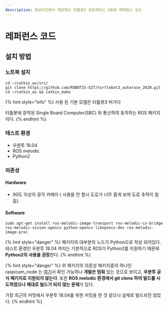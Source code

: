 ```yaml
---
description: 로보티즈에서 제공하는 터틀봇3 오토레이스 2020 레퍼런스 코드
---
```


# 레퍼런스 코드

## 설치 방법

### 노트북 설치

```
cd ~/catkin_ws/src/
git clone https://github.com/ROBOTIS-GIT/turtlebot3_autorace_2020.git
cd ~/catkin_ws && catkin_make
```

{% hint style="info" %}
사용 된 기본 모델은 터틀봇3 버거다

터틀봇에 장착된 Single Board Computer(SBC) 와 통신하여 동작하는 ROS 패키지 이다.
{% endhint %}

### 테스트 환경

* 우분투 18.04
* ROS melodic
* Python2

### 의존성

#### Hardware

* 90도 이상의 광각 카메라 ( 사용을 안 할시 도로가 너무 좁게 보여 도로 추적이 힘듬)

#### Software

```
sudo apt-get install ros-melodic-image-transport ros-melodic-cv-bridge ros-melodic-vision-opencv python-opencv libopencv-dev ros-melodic-image-proc
```

{% hint style="danger" %}
패키지의 대부분의 노드가 Python으로 작성 되어있다. 테스트 환경인 우분투 18.04 까지는 기본적으로 ROS가 Python2를 지원하기 때문에 **Python2의 사용을 권장**한다.&#x20;
{% endhint %}

{% hint style="danger" %}
위 패키지의 의존성 패키지중의 하나인 raspicam\_node 는 [여기](https://github.com/UbiquityRobotics/raspicam\_node)서 확인 가능하나 **개발은 멈춰** 있는 것으로 보이고, **우분투 공식 패키지로 지원되지 않는다**. 또한 **ROS melodic 환경에서 git clone 하여 빌드를 시도하였으나 제대로 빌드가 되지 않는 문제**가 있다.&#x20;

가장 최근의 커밋에서 우분투 18.04를 위한 커밋을 한 것 같으나 실제로 빌드되진 않았다.
{% endhint %}
